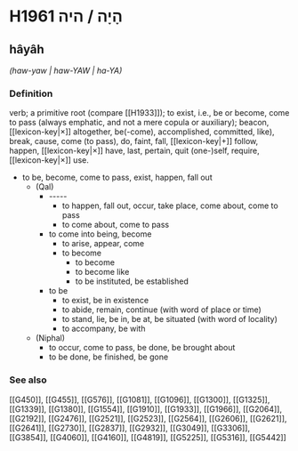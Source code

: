 # H1961 הָיָה / היה

## hâyâh

_(haw-yaw | haw-YAW | ha-YA)_

### Definition

verb; a primitive root (compare [[H1933]]); to exist, i.e., be or become, come to pass (always emphatic, and not a mere copula or auxiliary); beacon, [[lexicon-key|×]] altogether, be(-come), accomplished, committed, like), break, cause, come (to pass), do, faint, fall, [[lexicon-key|+]] follow, happen, [[lexicon-key|×]] have, last, pertain, quit (one-)self, require, [[lexicon-key|×]] use.

- to be, become, come to pass, exist, happen, fall out
    - (Qal)
        - \-----
            - to happen, fall out, occur, take place, come about, come to pass
            - to come about, come to pass
        - to come into being, become
            - to arise, appear, come
            - to become
                - to become
                - to become like
                - to be instituted, be established
        - to be
            - to exist, be in existence
            - to abide, remain, continue (with word of place or time)
            - to stand, lie, be in, be at, be situated (with word of locality)
            - to accompany, be with
    - (Niphal)
        - to occur, come to pass, be done, be brought about
        - to be done, be finished, be gone
### See also

[[G450]], [[G455]], [[G576]], [[G1081]], [[G1096]], [[G1300]], [[G1325]], [[G1339]], [[G1380]], [[G1554]], [[G1910]], [[G1933]], [[G1966]], [[G2064]], [[G2192]], [[G2476]], [[G2521]], [[G2523]], [[G2564]], [[G2606]], [[G2621]], [[G2641]], [[G2730]], [[G2837]], [[G2932]], [[G3049]], [[G3306]], [[G3854]], [[G4060]], [[G4160]], [[G4819]], [[G5225]], [[G5316]], [[G5442]]

